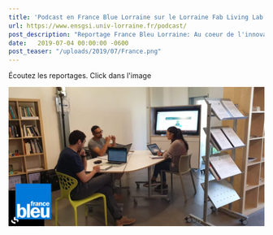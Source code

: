 ```yaml
---
title: 'Podcast en France Blue Lorraine sur le Lorraine Fab Living Lab'
url: https://www.ensgsi.univ-lorraine.fr/podcast/
post_description: "Reportage France Bleu Lorraine: Au coeur de l'innovation en Lorraine - Découverte du Fab Living Lab de l'université de Lorraine. Quand un particulier, une collectivité ou une entreprise rencontre un problème, ces ingénieurs y apportent des solutions concrètes. Découvrez cette plateforme avec Damien Colombo et le Professeur Laure Morel, la directrice de l'Ecole Nationale supérieur en Génie des Systèmes et de l'Innovation (ENSGSI)"
date:   2019-07-04 00:00:00 -0600
post_teaser: "/uploads/2019/07/France.png"
---
```


Écoutez les reportages. Click dans l'image

[![](/uploads/2019/07/France.png)](https://www.ensgsi.univ-lorraine.fr/podcast/)
